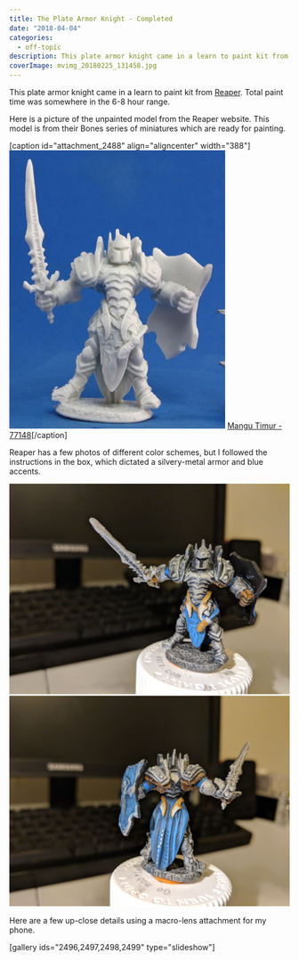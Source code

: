 ```yaml
---
title: The Plate Armor Knight - Completed
date: "2018-04-04"
categories: 
  - off-topic
description: This plate armor knight came in a learn to paint kit from [Reaper](http://reapermini.com). Total paint time was somewhere in the 6-8 hour range.
coverImage: mvimg_20180225_131458.jpg
---
```


This plate armor knight came in a learn to paint kit from [Reaper](http://reapermini.com). Total paint time was somewhere in the 6-8 hour range.

Here is a picture of the unpainted model from the Reaper website. This model is from their Bones series of miniatures which are ready for painting.

\[caption id="attachment\_2488" align="aligncenter" width="388"\]![77148_w_1](./images/77148_w_11.jpg) [Mangu Timur - 77148](http://www.reapermini.com/OnlineStore/knight/sku-down/77148#detail/77148_w_1)\[/caption\]

Reaper has a few photos of different color schemes, but I followed the instructions in the box, which dictated a silvery-metal armor and blue accents.

![MVIMG_20180225_131458.jpg](./images/mvimg_20180225_131458.jpg)![MVIMG_20180225_131449.jpg](./images/mvimg_20180225_131449.jpg)

Here are a few up-close details using a macro-lens attachment for my phone.

\[gallery ids="2496,2497,2498,2499" type="slideshow"\]
